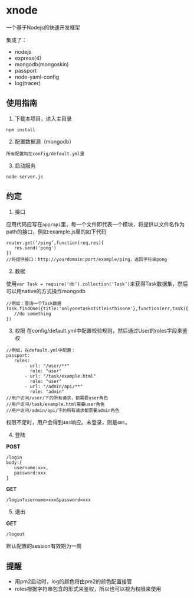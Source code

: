 # xnode
一个基于Nodejs的快速开发框架

集成了：

* nodejs
* express(4)
* mongodb(mongoskin)
* passport
* node-yaml-config
* log(tracer)

## 使用指南
1. 下载本项目，进入主目录
```
npm install
```

2. 配置数据源（mongodb）
```
所有配置均在config/default.yml里
```

3. 启动服务
```
node server.js
```

## 约定
1. 接口

 应用代码应写在`app/api`里，每一个文件即代表一个模块，将提供以文件名作为path的接口，例如:example.js里的如下代码

 ```
router.get(‘/ping’,function(req,res){
	res.send('pong')
})
//将提供接口：http://yourdomain:port/example/ping，返回字符串pong
```

2. 数据

 使用`var Task = require(‘db’).collection(‘Task’)`来获得Task数据集，然后可以用native的方式操作mongodb

 ```
//例如：查询一个Task数据
Task.findOne({title:'onlyonetaskstitleisthisone'},function(err,task){
	//do something
})
```

3. 权限
 在config/default.yml中配置校验规则，然后通过User的roles字段来鉴权
 
 ```
//例如，在default.yml中配置：
passport:
	rules:
		- url: "/user/**" 
		  role: "user"
		- url: "/task/example.html"
		  role: "user"
		- url: "/admin/api/**" 
		  role: "admin"
//用户访问/user/下的所有请求，都需要user角色
//用户访问/task/example.html需要user角色
//用户访问/admin/api/下的所有请求都需要admin角色
```
 权限不足时，用户会得到`403`响应。未登录，则是`401`。

4. 登陆

 **POST**

 ```nodejs
/login
body:{
	username:xxx,
	password:xxx
}
```
 **GET**
 
 ```
/login?username=xxx&password=xxx
```
5. 退出

 **GET**

 ```
/logout
```
默认配置的session有效期为一周

## 提醒
* 用pm2启动时，log的颜色将由pm2的颜色配置接管
* roles根据字符串包含的形式来鉴权，所以也可以视为权限来使用